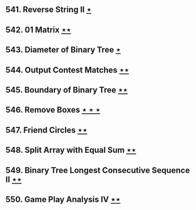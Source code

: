 ## 541. Reverse String II [$\star$](https://leetcode.com/problems/reverse-string-ii)

## 542. 01 Matrix [$\star\star$](https://leetcode.com/problems/01-matrix)

## 543. Diameter of Binary Tree [$\star$](https://leetcode.com/problems/diameter-of-binary-tree)

## 544. Output Contest Matches [$\star\star$](https://leetcode.com/problems/output-contest-matches)

## 545. Boundary of Binary Tree [$\star\star$](https://leetcode.com/problems/boundary-of-binary-tree)

## 546. Remove Boxes [$\star\star\star$](https://leetcode.com/problems/remove-boxes)

## 547. Friend Circles [$\star\star$](https://leetcode.com/problems/friend-circles)

## 548. Split Array with Equal Sum [$\star\star$](https://leetcode.com/problems/split-array-with-equal-sum)

## 549. Binary Tree Longest Consecutive Sequence II [$\star\star$](https://leetcode.com/problems/binary-tree-longest-consecutive-sequence-ii)

## 550. Game Play Analysis IV [$\star\star$](https://leetcode.com/problems/game-play-analysis-iv)
